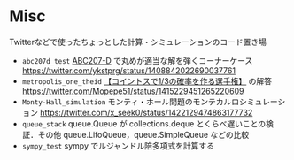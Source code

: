 # Misc

Twitterなどで使ったちょっとした計算・シミュレーションのコード置き場

+ `abc207d_test`
  [ABC207-D](https://atcoder.jp/contests/abc207/tasks/abc207_d) で丸めが適当な解を弾くコーナーケース https://twitter.com/ykstprg/status/1408842022690037761
+ `metropolis_one_theid`
  [【コイントスで1/3の確率を作る選手権】](https://twitter.com/mathlava/status/1415211349743857665) の解答 https://twitter.com/Mopepe51/status/1415229451265220609
+ `Monty-Hall_simulation`
  モンティ・ホール問題のモンテカルロシミュレーション https://twitter.com/x_seek0/status/1422129474863177732
+ `queue_stack`
  queue.Queue が collections.deque とくらべ遅いことの検証．その他 queue.LifoQueue，queue.SimpleQueue などの比較
+ `sympy_test`
  sympy でルジャンドル陪多項式を計算する
